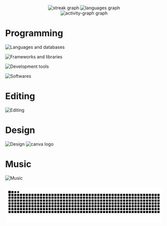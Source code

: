 <div align="center">
  <img src="https://streak-stats.demolab.com?user=Z4ffarani&locale=en&mode=daily&theme=react&hide_border=true&border_radius=10&order=3" height="140" alt="streak graph"  />
  <img src="https://github-readme-stats.vercel.app/api/top-langs?username=Z4ffarani&locale=en&hide_title=false&layout=compact&card_width=250&langs_count=5&theme=react&hide_border=true&order=2" height="140" alt="languages graph"  />
</div>

<div align="center">
  <img src="https://github-readme-activity-graph.vercel.app/graph?username=Z4ffarani&radius=16&theme=react&area=true&order=5&custom_title=Z4ffarani&hide_title=true&hide_border=true" height="223" alt="activity-graph graph"  />
</div>

###

<h1 align="left">Programming</h1>

![Languages and databases](https://skillicons.dev/icons?i=html,css,js,ts,java,python&theme=dark&perline=10)

![Frameworks and libraries](https://skillicons.dev/icons?i=react,next,tailwindcss,spring&theme=dark&perline=10)

![Development tools](https://skillicons.dev/icons?i=git,nodejs,npm&theme=dark&perline=10)

![Softwares](https://skillicons.dev/icons?i=windows,vscode,arduino,postman&theme=dark&perline=10)

###

<h1 align="left">Editing</h1>

![Editing](https://skillicons.dev/icons?i=pr,ae&theme=dark&perline=10)

###

<h1 align="left">Design</h1>

![Design](https://skillicons.dev/icons?i=ai,ps,figma&theme=dark&perline=10)
<img src="https://cdn.simpleicons.org/canva/00C4CC" height="40" alt="canva logo" />

###

<h1 align="left">Music</h1>

![Music](https://skillicons.dev/icons?i=ableton&theme=dark&perline=10)

###

<img src="https://raw.githubusercontent.com/Z4ffarani/Z4ffarani/output/snake.svg" alt="Snake animation" />
